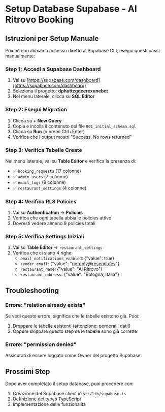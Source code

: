 # Setup Database Supabase - Al Ritrovo Booking

## Istruzioni per Setup Manuale

Poiché non abbiamo accesso diretto al Supabase CLI, esegui questi passi manualmente:

### Step 1: Accedi a Supabase Dashboard
1. Vai su [https://supabase.com/dashboard](https://supabase.com/dashboard)
2. Seleziona il progetto: **dphuttzgdcerexunebct**
3. Nel menu laterale, clicca su **SQL Editor**

### Step 2: Esegui Migration
1. Clicca su **+ New Query**
2. Copia e incolla il contenuto del file `001_initial_schema.sql`
3. Clicca su **Run** (o premi Ctrl+Enter)
4. Verifica che l'output mostri "Success. No rows returned"

### Step 3: Verifica Tabelle Create
Nel menu laterale, vai su **Table Editor** e verifica la presenza di:
- ✅ `booking_requests` (17 colonne)
- ✅ `admin_users` (7 colonne)
- ✅ `email_logs` (8 colonne)
- ✅ `restaurant_settings` (4 colonne)

### Step 4: Verifica RLS Policies
1. Vai su **Authentication** → **Policies**
2. Verifica che ogni tabella abbia le policies attive
3. Dovresti vedere almeno 9 policies totali

### Step 5: Verifica Settings Iniziali
1. Vai su **Table Editor** → `restaurant_settings`
2. Verifica che ci siano 4 righe:
   - `email_notifications_enabled`: {"value": true}
   - `sender_email`: {"value": "noreply@resend.dev"}
   - `restaurant_name`: {"value": "Al Ritrovo"}
   - `restaurant_address`: {"value": "Bologna, Italia"}

## Troubleshooting

### Errore: "relation already exists"
Se vedi questo errore, significa che le tabelle esistono già. Puoi:
1. Droppare le tabelle esistenti (attenzione: perderai i dati!)
2. Oppure skippare questo step se le tabelle sono già corrette

### Errore: "permission denied"
Assicurati di essere loggato come Owner del progetto Supabase.

## Prossimi Step
Dopo aver completato il setup database, puoi procedere con:
1. Creazione del Supabase client in `src/lib/supabase.ts`
2. Definizione dei types TypeScript
3. Implementazione delle funzionalità
